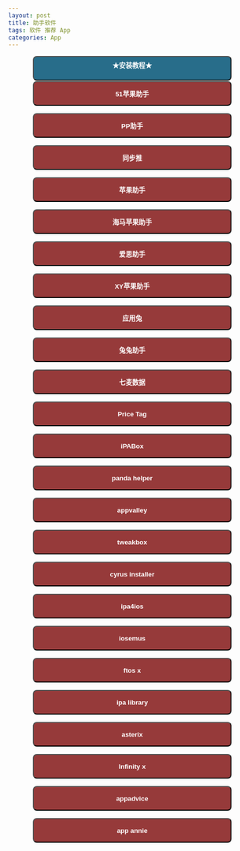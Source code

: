 ```yaml
---
layout: post
title: 助手软件
tags: 软件 推荐 App
categories: App
---
```

<style>
  .button2 {
     background-color: #963a3a;
     color: white;
	 font-weight: bold;
	 height: 50px;
	 width: 100%;
     margin-top: 1px;
     border-radius:8px
}
.button3 {
     background-color: #286d8a;
     color: white;
	 font-weight: bold;
	 height: 50px;
	 width: 100%;
     margin-top: 1px;
     border-radius:8px
}
@media only screen and (min-width: 760px){
  .button2 {
	 width: 80%;
	 margin-left: 10%;
}
  .button3 {
	 width: 80%;
	 margin-left: 10%;
}
}

</style>

<button class="button3"  onclick="jiaocheng()">★安装教程★<tton>
  <script language="javascript">
    function jiaocheng(){
      alert("1.点击按钮直接安装 \n\n2.部分软件需要挂V下载 \n\n3.信任证书:设置-通用-描述文件与设备管理-点击对应的描述文件-信任");
}
  </script> 

<a href="http://h5.51pgzs.com"> <button onclick="window.location.href" class="button2">51苹果助手</button> </a>

<a href="https://wap.25pp.com"> <button onclick="window.location.href" class="button2">PP助手</button> </a>

<a href="http://tui.tongbu.com/m/"> <button onclick="window.location.href" class="button2">同步推</button> </a>

<a href="http://zs.91.com/m2/pgzs.html"> <button onclick="window.location.href" class="button2">苹果助手</button> </a>

<a href="http://www.haima.me/iphone.html"> <button onclick="window.location.href" class="button2">海马苹果助手</button> </a>

<a href="https://m.i4.cn"> <button onclick="window.location.href" class="button2">爱思助手</button> </a>

<a href="http://tg.xyzs.com/dt/iphone.php"> <button onclick="window.location.href" class="button2">XY苹果助手</button> </a>

<a href="https://m.itools.cn"> <button onclick="window.location.href" class="button2">应用兔</button> </a>

<a href="http://www.tutuapp.com/index.php?r=site/mobileTutu2&t=ios&tab=zhengban"> <button onclick="window.location.href" class="button2">兔兔助手</button> </a>

<a href="https://itunes.apple.com/cn/app/%E4%B8%83%E9%BA%A6%E6%95%B0%E6%8D%AE/id1175302806?mt=8"> <button onclick="window.location.href" class="button2">七麦数据</button> </a>

<a href="https://itunes.apple.com/cn/app/price-tag-%E5%8F%91%E7%8E%B0%E5%A5%BD%E5%BA%94%E7%94%A8/id1166819590?mt=8"> <button onclick="window.location.href" class="button2">Price Tag</button> </a>

<a href="https://ipabox.store/home.html"> <button onclick="window.location.href" class="button2">iPABox</button> </a>

<a href="http://m.pandahelp.vip/regular"> <button onclick="window.location.href" class="button2">panda helper</button> </a>

<a href="https://appvalley.vip"> <button onclick="window.location.href" class="button2">appvalley</button> </a>

<a href="https://www.tweakboxapp.com"> <button onclick="window.location.href" class="button2">tweakbox</button> </a>

<a href="https://cyrusinstaller.com/#download"> <button onclick="window.location.href" class="button2">cyrus installer</button> </a>

<a href="https://www.ipa4ios.com/installer.html"> <button onclick="window.location.href" class="button2">ipa4ios</button> </a>

<a href="http://iosem.us/#"> <button onclick="window.location.href" class="button2">iosemus</button> </a>

<a href="https://ftios.vn/install/"> <button onclick="window.location.href" class="button2">ftos x</button> </a>

<a href="https://ipalibrary.org"> <button onclick="window.location.href" class="button2">ipa library</button> </a>

<a href="https://www.asterixinstaller.com"> <button onclick="window.location.href" class="button2">asterix</button> </a>

<a href="https://rink.hockeyapp.net/apps/5f324e8372d64a2bb73e32c917eea787?loading=false&secret="> <button onclick="window.location.href" class="button2">lnfinity x</button> </a>

<a href="https://itunes.apple.com/cn/app/apps-gone-free-%E6%AF%8F%E6%97%A5%E6%9C%80%E4%BD%B3apps/id470693788?mt=8"> <button onclick="window.location.href" class="button2">appadvice</button> </a>

<a href="https://itunes.apple.com/cn/app/app-annie/id660004961?mt=8"> <button onclick="window.location.href" class="button2">app annie</button> </a>
